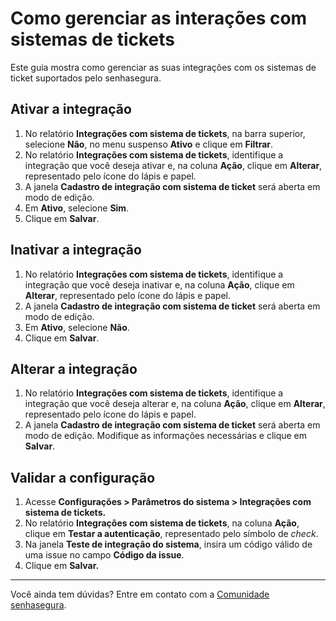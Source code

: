 # Como gerenciar as interações com sistemas de tickets

Este guia mostra como gerenciar as suas integrações com os sistemas de ticket suportados pelo senhasegura.

## Ativar a integração

1. No relatório **Integrações com sistema de tickets**, na barra superior, selecione **Não**, no menu suspenso **Ativo** e clique em **Filtrar**.  
2. No relatório **Integrações com sistema de tickets**, identifique a integração que você deseja ativar e, na coluna **Ação**, clique em **Alterar**, representado pelo ícone do lápis e papel.  
3. A janela **Cadastro de integração com sistema de ticket** será aberta em modo de edição.  
4. Em **Ativo**, selecione **Sim**.  
5. Clique em **Salvar**.

## Inativar a integração

1. No relatório **Integrações com sistema de tickets**, identifique a integração que você deseja inativar e, na coluna **Ação**, clique em **Alterar**, representado pelo ícone do lápis e papel.  
2. A janela **Cadastro de integração com sistema de ticket** será aberta em modo de edição.  
3. Em **Ativo**, selecione **Não**.  
4. Clique em **Salvar**.

## Alterar a integração

1. No relatório **Integrações com sistema de tickets**, identifique a integração que você deseja alterar e, na coluna **Ação**, clique em **Alterar**, representado pelo ícone do lápis e papel.  
2. A janela **Cadastro de integração com sistema de ticket** será aberta em modo de edição. Modifique as informações necessárias e clique em **Salvar**.

## Validar a configuração

1. Acesse **Configurações \> Parâmetros do sistema \> Integrações com sistema de tickets.**  
2. No relatório **Integrações com sistema de tickets**, na coluna **Ação**, clique em **Testar a autenticação**, representado pelo símbolo de *check*.  
3. Na janela **Teste de integração do sistema**, insira um código válido de uma issue no campo **Código da issue**.  
4. Clique em **Salvar.**

---

Você ainda tem dúvidas? Entre em contato com a [Comunidade senhasegura](https://community.senhasegura.io/).